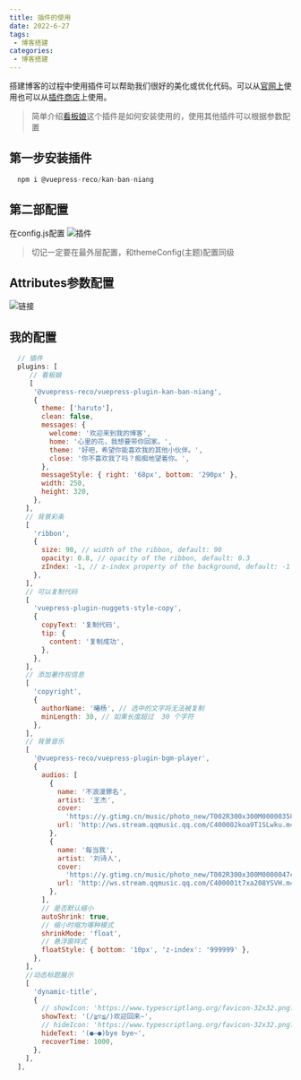 ```yaml
---
title: 插件的使用
date: 2022-6-27
tags:
 - 博客搭建
categories: 
 - 博客搭建
---
```


搭建博客的过程中使用插件可以帮助我们很好的美化或优化代码。可以从[官网上](https://vuepress.vuejs.org/zh/plugin/)使用也可以从[插件商店](https://vuepress-theme-reco.recoluan.com/views/other/recommend.html)上使用。

>简单介绍[看板娘](https://github.com/vuepress-reco/vuepress-plugin-kan-ban-niang)这个插件是如何安装使用的，使用其他插件可以根据参数配置

## 第一步安装插件

``` javascript
  npm i @vuepress-reco/kan-ban-niang
```

## 第二部配置

在config.js配置
![插件](https://s1.ax1x.com/2022/06/27/jE25Yq.png)
>切记一定要在最外层配置，和themeConfig(主题)配置同级

## Attributes参数配置

![链接](https://s1.ax1x.com/2022/06/27/jERN90.png)

## 我的配置

``` javascript
  // 插件
  plugins: [
     // 看板娘
     [
      '@vuepress-reco/vuepress-plugin-kan-ban-niang',
      {
        theme: ['haruto'],
        clean: false,
        messages: {
          welcome: '欢迎来到我的博客',
          home: '心里的花，我想要带你回家。',
          theme: '好吧，希望你能喜欢我的其他小伙伴。',
          close: '你不喜欢我了吗？痴痴地望着你。',
        },
        messageStyle: { right: '68px', bottom: '290px' },
        width: 250,
        height: 320,
      },
    ],
    // 背景彩条
    [
      'ribbon',
      {
        size: 90, // width of the ribbon, default: 90
        opacity: 0.8, // opacity of the ribbon, default: 0.3
        zIndex: -1, // z-index property of the background, default: -1
      },
    ],
    // 可以复制代码
    [
      'vuepress-plugin-nuggets-style-copy',
      {
        copyText: '复制代码',
        tip: {
          content: '复制成功',
        },
      },
    ],
    // 添加著作权信息
    [
      'copyright',
      {
        authorName: '曦杨', // 选中的文字将无法被复制
        minLength: 30, // 如果长度超过  30 个字符
      },
    ],
    // 背景音乐
    [
      '@vuepress-reco/vuepress-plugin-bgm-player',
      {
        audios: [
          {
            name: '不浪漫罪名',
            artist: '王杰',
            cover:
              'https://y.gtimg.cn/music/photo_new/T002R300x300M00000358tyA4TxXpk.jpg',
            url: 'http://ws.stream.qqmusic.qq.com/C400002koa9T1SLwku.m4a?guid=296847286&vkey=B673E7BEDF9518162212268530DA01A46F36B5FE1B8FC45FCD96EE48A03E95E745D567351F3F16FB0972C36C588737B08A9B09B073020E94&uin=&fromtag=120032',
          },
          {
            name: '每当我',
            artist: '刘诗人',
            cover:
              'https://y.gtimg.cn/music/photo_new/T002R300x300M0000047cVhS1LhLO7.jpg',
            url: 'http://ws.stream.qqmusic.qq.com/C400001t7xa208YSVH.m4a?guid=180774535&vkey=98BDD03D19ED0DAF7BCC9D4B5C93E7F991BDEAA0EBF0BA1C34AC87AC374E92F9EB308C4724BAADA28DB850214EE284205B3AC3951EF4EB43&uin=&fromtag=120032',
          },
        ],
        // 是否默认缩小
        autoShrink: true,
        // 缩小时缩为哪种模式
        shrinkMode: 'float',
        // 悬浮窗样式
        floatStyle: { bottom: '10px', 'z-index': '999999' },
      },
    ],
    //动态标题展示
    [
      'dynamic-title',
      {
        // showIcon: 'https://www.typescriptlang.org/favicon-32x32.png?v=8944a05a8b601855de116c8a56d3b3ae',
        showText: '(/≧▽≦/)欢迎回来~',
        // hideIcon: 'https://www.typescriptlang.org/favicon-32x32.png?v=8944a05a8b601855de116c8a56d3b3ae',
        hideText: '(●—●)bye bye~',
        recoverTime: 1000,
      },
    ],
  ],
``` 
